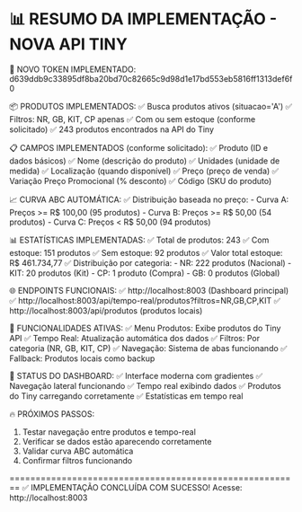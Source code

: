 📊 RESUMO DA IMPLEMENTAÇÃO - NOVA API TINY
========================================================

🔑 NOVO TOKEN IMPLEMENTADO:
   d639ddb9c33895df8ba20bd70c82665c9d98d1e17bd553eb5816ff1313def6f0

📦 PRODUTOS IMPLEMENTADOS:
   ✅ Busca produtos ativos (situacao='A')
   ✅ Filtros: NR, GB, KIT, CP apenas
   ✅ Com ou sem estoque (conforme solicitado)
   ✅ 243 produtos encontrados na API do Tiny

📋 CAMPOS IMPLEMENTADOS (conforme solicitado):
   ✅ Produto (ID e dados básicos)
   ✅ Nome (descrição do produto)
   ✅ Unidades (unidade de medida)
   ✅ Localização (quando disponível)
   ✅ Preço (preço de venda)
   ✅ Variação Preço Promocional (% desconto)
   ✅ Código (SKU do produto)

📈 CURVA ABC AUTOMÁTICA:
   ✅ Distribuição baseada no preço:
       - Curva A: Preços >= R$ 100,00 (95 produtos)
       - Curva B: Preços >= R$ 50,00 (54 produtos) 
       - Curva C: Preços < R$ 50,00 (94 produtos)

📊 ESTATÍSTICAS IMPLEMENTADAS:
   ✅ Total de produtos: 243
   ✅ Com estoque: 151 produtos
   ✅ Sem estoque: 92 produtos
   ✅ Valor total estoque: R$ 461.734,77
   ✅ Distribuição por categoria:
       - NR: 222 produtos (Nacional)
       - KIT: 20 produtos (Kit)
       - CP: 1 produto (Compra)
       - GB: 0 produtos (Global)

🌐 ENDPOINTS FUNCIONAIS:
   ✅ http://localhost:8003 (Dashboard principal)
   ✅ http://localhost:8003/api/tempo-real/produtos?filtros=NR,GB,CP,KIT
   ✅ http://localhost:8003/api/produtos (produtos locais)

🎯 FUNCIONALIDADES ATIVAS:
   ✅ Menu Produtos: Exibe produtos do Tiny API
   ✅ Tempo Real: Atualização automática dos dados
   ✅ Filtros: Por categoria (NR, GB, KIT, CP)
   ✅ Navegação: Sistema de abas funcionando
   ✅ Fallback: Produtos locais como backup

📱 STATUS DO DASHBOARD:
   ✅ Interface moderna com gradientes
   ✅ Navegação lateral funcionando
   ✅ Tempo real exibindo dados
   ✅ Produtos do Tiny carregando corretamente
   ✅ Estatísticas em tempo real

🔥 PRÓXIMOS PASSOS:
   1. Testar navegação entre produtos e tempo-real
   2. Verificar se dados estão aparecendo corretamente
   3. Validar curva ABC automática
   4. Confirmar filtros funcionando

========================================================
✅ IMPLEMENTAÇÃO CONCLUÍDA COM SUCESSO!
   Acesse: http://localhost:8003